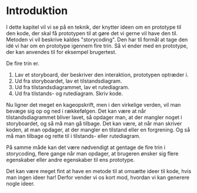 # Introduktion

I dette kapitel vil vi se på en teknik, der knytter ideen om en prototype til den kode, der skal få prototypen til at gøre det vi gerne vil have den til. Metoden vi vil beskrive kaldes "storycoding". Den har til formål at tage den idé vi har om en prototype igennem fire trin. Så vi ender med en prototype, der kan anvendes til for eksempel brugertest.

De fire trin er.
1. Lav et storyboard, der beskriver den interaktion, prototypen optræder i.
2. Ud fra storyboardet, lav et tilstandsdiagram.
3. Ud fra tilstandsdiagrammet, lav et rutediagram.
4. Ud fra tilstands- og rutediagram. Skriv kode.

Nu ligner det meget en kageopskrift, men i den virkelige verden, vil man bevæge sig op og ned i rækkefølgen. Det kan være at når tilstandsdiagrammet bliver lavet, så opdager man, at der mangler noget i storyboardet, og så må man gå tilbage. Det kan være, at når man skriver koden, at man opdager, at der mangler en tilstand eller en forgrening. Og så må man tilbage og rette til i tilstands- eller rutediagram. 

På samme måde kan det være nødvendigt at gentage de fire trin i storycoding, flere gange når man opdager, at brugeren ønsker sig flere egenskaber eller andre egenskaber til ens prototype.

Det kan være meget fint at have en metode til at omsætte ideer til kode, hvis man ingen ideer har! Derfor vender vi os kort mod, hvordan vi kan generere nogle ideer.